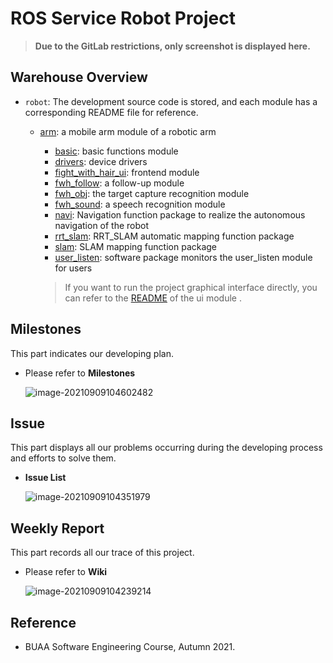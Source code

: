 # ROS Service Robot Project

> **Due to the GitLab restrictions, only screenshot is displayed here.**

## Warehouse Overview

* `robot`: The development source code is stored, and each module has a corresponding README file for reference.

  * [arm](https://github.com/SilenceX12138/ROS-Intelligent-Service-Robot/tree/master/robot/src/arm): a mobile arm module of a robotic arm
	* [basic](https://github.com/SilenceX12138/ROS-Intelligent-Service-Robot/tree/master/robot/src/basic): basic functions module
	* [drivers](https://github.com/SilenceX12138/ROS-Intelligent-Service-Robot/tree/master/robot/src/drivers): device drivers
	* [fight_with_hair_ui](https://github.com/SilenceX12138/ROS-Intelligent-Service-Robot/tree/master/robot/src/fight_with_hair_ui): frontend module
	* [fwh_follow](https://github.com/SilenceX12138/ROS-Intelligent-Service-Robot/tree/master/robot/src/fwh_follow): a follow-up module
	* [fwh_obj](https://github.com/SilenceX12138/ROS-Intelligent-Service-Robot/tree/master/robot/src/fwh_obj): the target capture recognition module
	* [fwh_sound](https://github.com/SilenceX12138/ROS-Intelligent-Service-Robot/tree/master/robot/src/fwh_sound): a speech recognition module
	* [navi](https://github.com/SilenceX12138/ROS-Intelligent-Service-Robot/tree/master/robot/src/navi): Navigation function package to realize the autonomous navigation of the robot
	* [rrt_slam](https://github.com/SilenceX12138/ROS-Intelligent-Service-Robot/tree/master/robot/src/rrt_slam): RRT_SLAM automatic mapping function package
	* [slam](https://github.com/SilenceX12138/ROS-Intelligent-Service-Robot/tree/master/robot/src/slam): SLAM mapping function package
	* [user_listen](https://github.com/SilenceX12138/ROS-Intelligent-Service-Robot/tree/master/robot/src/user_listen): software package monitors the user_listen module for users
	
	> If you want to run the project graphical interface directly, you can refer to the [README](https://gitlab.buaaoo.top/2021_embedded_software/wed-team08-proj/tree/master/robot/src/fight_with_hair_ui) of the ui module .

## Milestones

This part indicates our developing plan.

* Please refer to **Milestones**

  ![image-20210909104602482](https://i.loli.net/2021/09/09/i3oDZnIv5LXtYGb.png)

## Issue

This part displays all our problems occurring during the developing process and efforts to solve them.

* **Issue List**

  ![image-20210909104351979](https://i.loli.net/2021/09/09/vkAQbmSpxwyrfBq.png)

## Weekly Report

This part records all our trace of this project.

* Please refer to **Wiki**

  ![image-20210909104239214](https://i.loli.net/2021/09/09/Q3bxIVnETrqmW96.png)

## Reference

* BUAA Software Engineering Course, Autumn 2021.